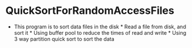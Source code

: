 # QuickSortForRandomAccessFiles
 * This program is to sort data files in the disk  * Read a file from disk, and sort it  * Using buffer pool to reduce the times of read and write  * Using 3 way partition quick sort to sort the data
